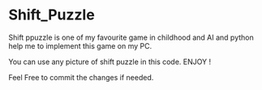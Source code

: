 # Shift_Puzzle
Shift ppuzzle is one of my favourite game in childhood and AI and python help me to implement this game on my PC. 

You can use any picture of shift puzzle in this code. ENJOY !

Feel Free to commit the changes if needed.

